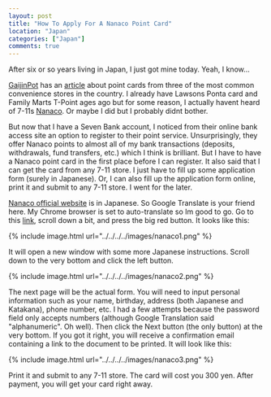 ```yaml
---
layout: post
title: "How To Apply For A Nanaco Point Card"
location: "Japan"
categories: ["Japan"]
comments: true
---
```


After six or so years living in Japan, I just got mine today. Yeah, I know...

[GaijinPot](https://gaijinpot.com/) has an [article](https://blog.gaijinpot.com/convenience-store-point-cards/) about point cards from three of the most common convenience stores in the country. I already have Lawsons Ponta card and Family Marts T-Point ages ago but for some reason, I actually havent heard of 7-11s [Nanaco](https://en.wikipedia.org/wiki/Nanaco). Or maybe I did but I probably didnt bother.

But now that I have a Seven Bank account, I noticed from their online bank access site an option to register to their point service. Unsurprisingly, they offer Nanaco points to almost all of my bank transactions (deposits, withdrawals, fund transfers, etc.) which I think is brilliant. But I have to have a Nanaco point card in the first place before I can register. It also said that I can get the card from any 7-11 store. I just have to fill up some application form (surely in Japanese). Or, I can also fill up the application form online, print it and submit to any 7-11 store. I went for the later.

[Nanaco official website](https://www.nanaco-net.jp/index_pc.html) is in Japanese. So Google Translate is your friend here. My Chrome browser is set to auto-translate so Im good to go. Go to this [link](https://www.nanaco-net.jp/entry/index02.html), scroll down a bit, and press the big red button. It looks like this:

{% include image.html url="../../../../images/nanaco1.png" %}

It will open a new window with some more Japanese instructions. Scroll down to the very bottom and click the left button.

{% include image.html url="../../../../images/nanaco2.png" %}

The next page will be the actual form. You will need to input personal information such as your name, birthday, address (both Japanese and Katakana), phone number, etc. I had a few attempts because the password field only accepts numbers (although Google Translation said "alphanumeric". Oh well). Then click the Next button (the only button) at the very bottom. If you got it right, you will receive a confirmation email containing a link to the document to be printed. It will look like this:

{% include image.html url="../../../../images/nanaco3.png" %}

Print it and submit to any 7-11 store. The card will cost you 300 yen. After payment, you will get your card right away.
